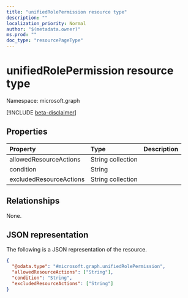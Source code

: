 ```yaml
---
title: "unifiedRolePermission resource type"
description: ""
localization_priority: Normal
author: "$(metadata.owner)"
ms.prod: ""
doc_type: "resourcePageType"
---
```


# unifiedRolePermission resource type

Namespace: microsoft.graph

[!INCLUDE [beta-disclaimer](../../includes/beta-disclaimer.md)]

## Properties

| Property                | Type              | Description |
| :---------------------- | :---------------- | :---------- |
| allowedResourceActions  | String collection |             |
| condition               | String            |             |
| excludedResourceActions | String collection |             |

## Relationships

None.

## JSON representation

The following is a JSON representation of the resource.

<!-- {
  "blockType": "resource",
  "@odata.type": "microsoft.graph.unifiedRolePermission",
}
-->

```json
{
  "@odata.type": "#microsoft.graph.unifiedRolePermission",
  "allowedResourceActions": ["String"],
  "condition": "String",
  "excludedResourceActions": ["String"]
}
```
